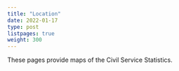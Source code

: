 ```yaml
---
title: "Location"
date: 2022-01-17
type: post
listpages: true
weight: 300
---
```


These pages provide maps of the Civil Service Statistics.
